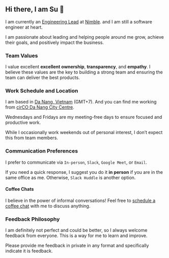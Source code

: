 ## Hi there, I am Su 👋

I am currently an [Engineering Lead](https://nimblehq.co/compass/team/roles/engineering-lead/) at [Nimble](https://nimblehq.co). and I am still a software engineer at heart.

I am passionate about leading and helping people around me grow, achieve their goals, and positively impact the business.

### Team Values

I value excellent **excellent ownership**, **transparency**, and **empathy**. I believe these values are the key to building a strong team and ensuring the team can deliver the best products.

### Work Schedule and Location

I am based in [Da Nang, Vietnam](https://www.google.com/search?q=Danang,+Vietnam) (GMT+7). And you can find me working from [cirCO Da Nang City Centre](https://www.google.com/maps?q=cirCO+Da+Nang+City+Centre,+17+Quang+Trung+Street,+Hai+Chau+1+Ward,+Hai+Chau+District,+Da+Nang+City,+Vietnam).

Wednesdays and Fridays are my meeting-free days to ensure focused and productive work.

While I occasionally work weekends out of personal interest, I don’t expect this from team members.

### Communication Preferences

I prefer to communicate via `In-person`, `Slack`, `Google Meet`, or `Email`.

If you need a quick response, I suggest you do it **in person** if you are in the same office as me. Otherwise, `Slack Huddle` is another option.

#### Coffee Chats

I believe in the power of informal conversations! Feel free to [schedule a coffee chat](https://cal.com/suvanho/cc) with me to discuss anything.

### Feedback Philosophy

I am definitely not perfect and could be better, so I always welcome feedback from everyone. This is a way for me to learn and improve.

Please provide me feedback in private in any format and specifically indicate it is feedback.
